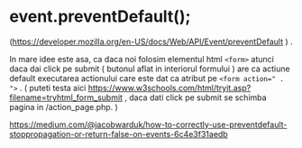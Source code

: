 # event.preventDefault(); 
(https://developer.mozilla.org/en-US/docs/Web/API/Event/preventDefault ) . 

In mare idee este asa, ca daca noi folosim elementul html `<form>` atunci daca dai click pe submit ( butonul aflat in interiorul formului ) are ca actiune default executarea actionului care este dat ca atribut pe `<form action=" . ">` . ( puteti testa aici https://www.w3schools.com/html/tryit.asp?filename=tryhtml_form_submit , daca dati click pe submit se schimba pagina in /action_page.php. )

https://medium.com/@jacobwarduk/how-to-correctly-use-preventdefault-stoppropagation-or-return-false-on-events-6c4e3f31aedb